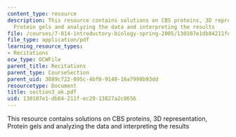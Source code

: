 ```yaml
---
content_type: resource
description: This resource contains solutions on CBS proteins, 3D representation,
  Protein gels and analyzing the data and interpreting the results
file: /courses/7-014-introductory-biology-spring-2005/130107e1db84211fec2913827a2c8656_section3_ak.pdf
file_type: application/pdf
learning_resource_types:
- Recitations
ocw_type: OCWFile
parent_title: Recitations
parent_type: CourseSection
parent_uid: 3889c722-095c-4bf0-9140-16a7998b93dd
resourcetype: Document
title: section3_ak.pdf
uid: 130107e1-db84-211f-ec29-13827a2c8656
---
```

This resource contains solutions on CBS proteins, 3D representation, Protein gels and analyzing the data and interpreting the results

